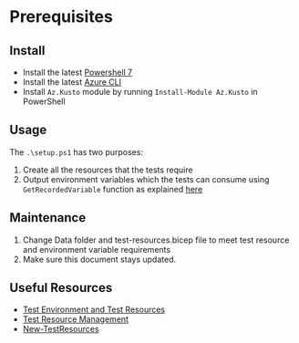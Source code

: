 # Prerequisites

## Install

- Install the latest [Powershell 7](https://github.com/PowerShell/PowerShell/releases)
- Install the latest [Azure CLI](https://docs.microsoft.com/cli/azure/install-azure-cli?view=azure-cli-latest])
- Install `Az.Kusto` module by running `Install-Module Az.Kusto` in PowerShell

## Usage

The `.\setup.ps1` has two purposes:
1. Create all the resources that the tests require
2. Output environment variables which the tests can consume using `GetRecordedVariable` function as explained [here](https://github.com/Azure/azure-sdk-for-net/blob/main/sdk/core/Azure.Core.TestFramework/README.md#test-environment-and-live-test-resources)

## Maintenance

1. Change Data folder and test-resources.bicep file to meet test resource and environment variable requirements
2. Make sure this document stays updated.

## Useful Resources

- [Test Environment and Test Resources](https://github.com/Azure/azure-sdk-for-net/blob/main/sdk/core/Azure.Core.TestFramework/README.md#test-environment-and-live-test-resources)
- [Test Resource Management](https://github.com/Azure/azure-sdk-for-net/blob/main/eng/common/TestResources/README.md)
- [New-TestResources](https://github.com/Azure/azure-sdk-tools/blob/main/eng/common/TestResources/New-TestResources.ps1.md)